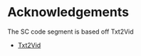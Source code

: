# Acknowledgements

The SC code segment is based off Txt2Vid
 - [Txt2Vid](https://github.com/tpulkit/txt2vid)

